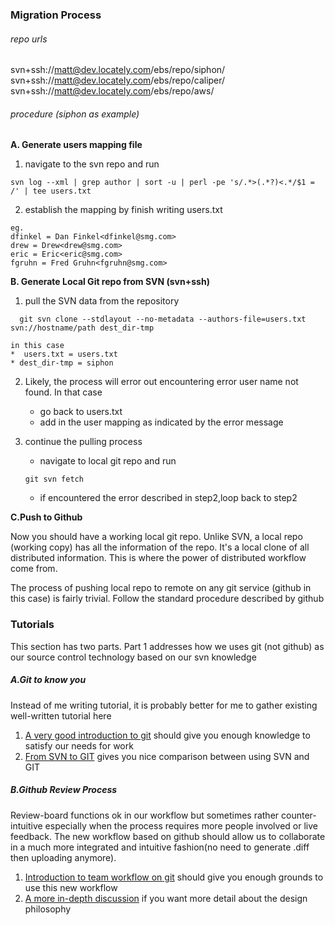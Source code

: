 ### Migration Process
###### repo urls
svn+ssh://matt@dev.locately.com/ebs/repo/siphon/
svn+ssh://matt@dev.locately.com/ebs/repo/caliper/
svn+ssh://matt@dev.locately.com/ebs/repo/aws/
###### procedure (siphon as example)
 **A. Generate users mapping file**

1. navigate to the svn repo and run
```
svn log --xml | grep author | sort -u | perl -pe 's/.*>(.*?)<.*/$1 = /' | tee users.txt
```
2. establish the mapping by finish writing users.txt
```
eg.
dfinkel = Dan Finkel<dfinkel@smg.com>
drew = Drew<drew@smg.com>
eric = Eric<eric@smg.com>
fgruhn = Fred Gruhn<fgruhn@smg.com>
```

**B. Generate Local Git repo from SVN (svn+ssh)**

1.  pull the SVN data from the repository

  ```
    git svn clone --stdlayout --no-metadata --authors-file=users.txt svn://hostname/path dest_dir-tmp

  ```
    in this case
    *  users.txt = users.txt
    * dest_dir-tmp = siphon

2. Likely, the process will error out encountering error user name not found.
   In that case
   * go back to users.txt
   * add in the user mapping as indicated by the error message

3. continue the pulling process
   *  navigate to local git repo and run
   ```
   git svn fetch
   ```
   * if encountered the error described in step2,loop back to step2

**C.Push to Github**

Now  you should have a working local git repo. Unlike SVN, a local repo (working copy) has all the information of the repo. It's a local clone of all distributed information. This is where the power of distributed workflow come from.

The process of pushing local repo to remote on any git service (github in this case) is fairly trivial. Follow the standard procedure described by github


### Tutorials
This section has two parts. Part 1 addresses how we uses git (not github) as our source control technology based on our svn knowledge

##### A.Git to know you
Instead of me writing tutorial, it is probably better for me to gather existing well-written tutorial here

1. [A very good introduction to git](https://www.youtube.com/watch?v=0fKg7e37bQE)
should give you enough knowledge to satisfy our needs for work
2. [From SVN to GIT](https://git-scm.com/course/svn.html) gives you nice comparison between using SVN and GIT



##### B.Github Review Process
Review-board functions ok in our workflow but sometimes rather counter-intuitive especially when the process requires more people involved or live feedback. The new workflow based on github should allow us to collaborate in a much more integrated and intuitive fashion(no need to generate .diff then uploading anymore).
1. [Introduction to team workflow on git](https://www.youtube.com/watch?v=oFYyTZwMyAg&t=453s) should give you enough grounds to use this new workflow
2. [A more in-depth discussion](https://www.youtube.com/watch?v=EwWZbyjDs9c) if you want more detail about the design philosophy
